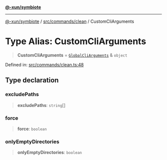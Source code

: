 [**@-xun/symbiote**](../../../../README.md)

***

[@-xun/symbiote](../../../../README.md) / [src/commands/clean](../README.md) / CustomCliArguments

# Type Alias: CustomCliArguments

> **CustomCliArguments** = [`GlobalCliArguments`](../../../configure/type-aliases/GlobalCliArguments.md) & `object`

Defined in: [src/commands/clean.ts:48](https://github.com/Xunnamius/symbiote/blob/d690f89078e542b7ce30292e44cc1a492eab16bd/src/commands/clean.ts#L48)

## Type declaration

### excludePaths

> **excludePaths**: `string`[]

### force

> **force**: `boolean`

### onlyEmptyDirectories

> **onlyEmptyDirectories**: `boolean`
